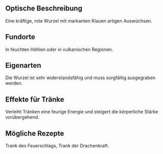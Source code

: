 ## Optische Beschreibung
Eine kräftige, rote Wurzel mit markanten Klauen artigen Auswüchsen.  
## Fundorte
In feuchten Höhlen oder in vulkanischen Regionen.
## Eigenarten
Die Wurzel ist sehr widerstandsfähig und muss sorgfältig ausgegraben werden.
## Effekte für Tränke
Verleiht Tränken eine feurige Energie und steigert die körperliche Stärke vorübergehend.
## Mögliche Rezepte
Trank des Feuerschlags, Trank der Drachenkraft.